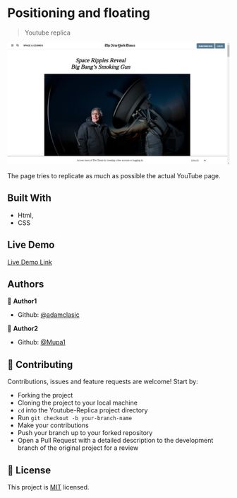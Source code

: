 # Positioning and floating

> Youtube replica

![screenshot](./img/screenshot.png)

The page tries to replicate as much as possible the actual YouTube page.

## Built With

- Html,
- CSS

## Live Demo

[Live Demo Link](https://rawcdn.githack.com/Tahirbhalli/Positioning-and-floating/8d4e036a7d9f0cbc7aa2770d3cd450201259e24e/index.html)


## Authors

👤 **Author1**

- Github: [@adamclasic](https://github.com/adamclasic)


👤 **Author2**

- Github: [@Mupa1](https://github.com/tahirbhalli/)

## 🤝 Contributing

Contributions, issues and feature requests are welcome! Start by:
* Forking the project
* Cloning the project to your local machine
* `cd` into the Youtube-Replica project directory
* Run `git checkout -b your-branch-name`
* Make your contributions
* Push your branch up to your forked repository
* Open a Pull Request with a detailed description to the development branch of the original project for a review

## 📝 License

This project is [MIT](https://opensource.org/licenses/MIT) licensed.

